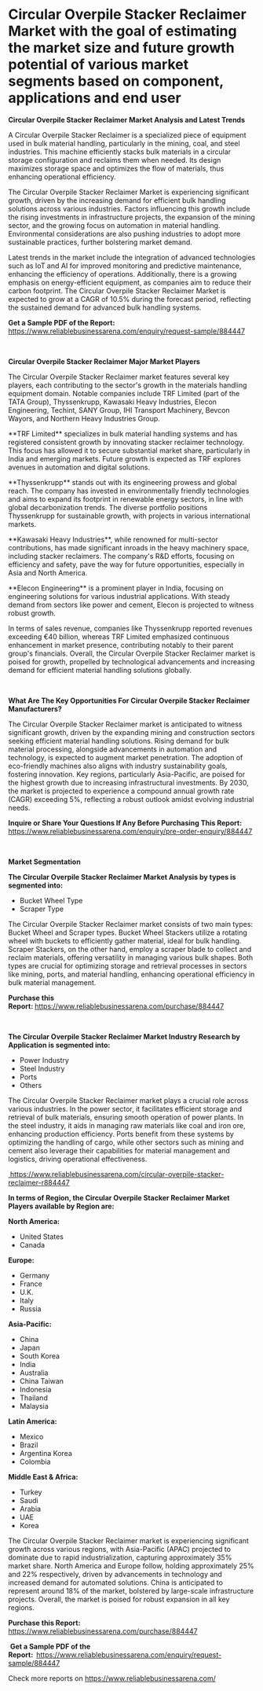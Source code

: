 <p><h1>Circular Overpile Stacker Reclaimer Market with the goal of estimating the market size and future growth potential of various market segments based on component, applications and end user</h1></p><p><strong>Circular Overpile Stacker Reclaimer Market Analysis and Latest Trends</strong></p>
<p><p>A Circular Overpile Stacker Reclaimer is a specialized piece of equipment used in bulk material handling, particularly in the mining, coal, and steel industries. This machine efficiently stacks bulk materials in a circular storage configuration and reclaims them when needed. Its design maximizes storage space and optimizes the flow of materials, thus enhancing operational efficiency.</p><p>The Circular Overpile Stacker Reclaimer Market is experiencing significant growth, driven by the increasing demand for efficient bulk handling solutions across various industries. Factors influencing this growth include the rising investments in infrastructure projects, the expansion of the mining sector, and the growing focus on automation in material handling. Environmental considerations are also pushing industries to adopt more sustainable practices, further bolstering market demand.</p><p>Latest trends in the market include the integration of advanced technologies such as IoT and AI for improved monitoring and predictive maintenance, enhancing the efficiency of operations. Additionally, there is a growing emphasis on energy-efficient equipment, as companies aim to reduce their carbon footprint. The Circular Overpile Stacker Reclaimer Market is expected to grow at a CAGR of 10.5% during the forecast period, reflecting the sustained demand for advanced bulk handling systems.</p></p>
<p><strong>Get a Sample PDF of the Report:&nbsp;</strong> <a href="https://www.reliablebusinessarena.com/enquiry/request-sample/884447?utm_campaign=2116&utm_medium=2&utm_source=Github&utm_content=ia&utm_term=25022025&utm_id=circular-overpile-stacker-reclaimer">https://www.reliablebusinessarena.com/enquiry/request-sample/884447</a></p>
<p>&nbsp;</p>
<p><strong>Circular Overpile Stacker Reclaimer Major Market Players</strong></p>
<p><p>The Circular Overpile Stacker Reclaimer market features several key players, each contributing to the sector's growth in the materials handling equipment domain. Notable companies include TRF Limited (part of the TATA Group), Thyssenkrupp, Kawasaki Heavy Industries, Elecon Engineering, Techint, SANY Group, IHI Transport Machinery, Bevcon Wayors, and Northern Heavy Industries Group.</p><p>**TRF Limited** specializes in bulk material handling systems and has registered consistent growth by innovating stacker reclaimer technology. This focus has allowed it to secure substantial market share, particularly in India and emerging markets. Future growth is expected as TRF explores avenues in automation and digital solutions.</p><p>**Thyssenkrupp** stands out with its engineering prowess and global reach. The company has invested in environmentally friendly technologies and aims to expand its footprint in renewable energy sectors, in line with global decarbonization trends. The diverse portfolio positions Thyssenkrupp for sustainable growth, with projects in various international markets.</p><p>**Kawasaki Heavy Industries**, while renowned for multi-sector contributions, has made significant inroads in the heavy machinery space, including stacker reclaimers. The company's R&D efforts, focusing on efficiency and safety, pave the way for future opportunities, especially in Asia and North America.</p><p>**Elecon Engineering** is a prominent player in India, focusing on engineering solutions for various industrial applications. With steady demand from sectors like power and cement, Elecon is projected to witness robust growth.</p><p>In terms of sales revenue, companies like Thyssenkrupp reported revenues exceeding €40 billion, whereas TRF Limited emphasized continuous enhancement in market presence, contributing notably to their parent group's financials. Overall, the Circular Overpile Stacker Reclaimer market is poised for growth, propelled by technological advancements and increasing demand for efficient material handling solutions globally.</p></p>
<p>&nbsp;</p>
<p><strong>What Are The Key Opportunities For Circular Overpile Stacker Reclaimer Manufacturers?</strong></p>
<p><p>The Circular Overpile Stacker Reclaimer market is anticipated to witness significant growth, driven by the expanding mining and construction sectors seeking efficient material handling solutions. Rising demand for bulk material processing, alongside advancements in automation and technology, is expected to augment market penetration. The adoption of eco-friendly machines also aligns with industry sustainability goals, fostering innovation. Key regions, particularly Asia-Pacific, are poised for the highest growth due to increasing infrastructural investments. By 2030, the market is projected to experience a compound annual growth rate (CAGR) exceeding 5%, reflecting a robust outlook amidst evolving industrial needs.</p></p>
<p><strong>Inquire or Share Your Questions If Any Before Purchasing This Report:</strong> <a href="https://www.reliablebusinessarena.com/enquiry/pre-order-enquiry/884447?utm_campaign=2116&utm_medium=2&utm_source=Github&utm_content=ia&utm_term=25022025&utm_id=circular-overpile-stacker-reclaimer">https://www.reliablebusinessarena.com/enquiry/pre-order-enquiry/884447</a></p>
<p>&nbsp;</p>
<p><strong>Market Segmentation</strong></p>
<p><strong>The Circular Overpile Stacker Reclaimer Market Analysis by types is segmented into:</strong></p>
<p><ul><li>Bucket Wheel Type</li><li>Scraper Type</li></ul></p>
<p><p>The Circular Overpile Stacker Reclaimer market consists of two main types: Bucket Wheel and Scraper types. Bucket Wheel Stackers utilize a rotating wheel with buckets to efficiently gather material, ideal for bulk handling. Scraper Stackers, on the other hand, employ a scraper blade to collect and reclaim materials, offering versatility in managing various bulk shapes. Both types are crucial for optimizing storage and retrieval processes in sectors like mining, ports, and material handling, enhancing operational efficiency in bulk material management.</p></p>
<p><strong>Purchase this Report:&nbsp;</strong><a href="https://www.reliablebusinessarena.com/purchase/884447?utm_campaign=2116&utm_medium=2&utm_source=Github&utm_content=ia&utm_term=25022025&utm_id=circular-overpile-stacker-reclaimer">https://www.reliablebusinessarena.com/purchase/884447</a></p>
<p>&nbsp;</p>
<p><strong>The Circular Overpile Stacker Reclaimer Market Industry Research by Application is segmented into:</strong></p>
<p><ul><li>Power Industry</li><li>Steel Industry</li><li>Ports</li><li>Others</li></ul></p>
<p><p>The Circular Overpile Stacker Reclaimer market plays a crucial role across various industries. In the power sector, it facilitates efficient storage and retrieval of bulk materials, ensuring smooth operation of power plants. In the steel industry, it aids in managing raw materials like coal and iron ore, enhancing production efficiency. Ports benefit from these systems by optimizing the handling of cargo, while other sectors such as mining and cement also leverage their capabilities for material management and logistics, driving operational effectiveness.</p></p>
<p><a href="https://www.reliablebusinessarena.com/circular-overpile-stacker-reclaimer-r884447?utm_campaign=2116&utm_medium=2&utm_source=Github&utm_content=ia&utm_term=25022025&utm_id=circular-overpile-stacker-reclaimer">&nbsp;https://www.reliablebusinessarena.com/circular-overpile-stacker-reclaimer-r884447</a></p>
<p><strong>In terms of Region, the Circular Overpile Stacker Reclaimer Market Players available by Region are:</strong></p>
<p>
    <p> <strong> North America: </strong>
        <ul>
            <li>United States</li>
            <li>Canada</li>
        </ul>
        </p> 
    <p> <strong> Europe: </strong>
        <ul>
            <li>Germany</li>
            <li>France</li>
            <li>U.K.</li>
            <li>Italy</li>
            <li>Russia</li>
        </ul>
        </p> 
    <p> <strong> Asia-Pacific: </strong>
        <ul>
            <li>China</li>
            <li>Japan</li>
            <li>South Korea</li>
            <li>India</li>
            <li>Australia</li>
            <li>China Taiwan</li>
            <li>Indonesia</li>
            <li>Thailand</li>
            <li>Malaysia</li>
        </ul>
        </p> 
    <p> <strong> Latin America: </strong>
        <ul>
            <li>Mexico</li>
            <li>Brazil</li>
            <li>Argentina Korea</li>
            <li>Colombia</li>
        </ul>
        </p> 
    <p> <strong> Middle East & Africa: </strong>
        <ul>
            <li>Turkey</li>
            <li>Saudi</li>
            <li>Arabia</li>
            <li>UAE</li>
            <li>Korea</li>
        </ul>
    </p>
    </p>
<p><p>The Circular Overpile Stacker Reclaimer market is experiencing significant growth across various regions, with Asia-Pacific (APAC) projected to dominate due to rapid industrialization, capturing approximately 35% market share. North America and Europe follow, holding approximately 25% and 22% respectively, driven by advancements in technology and increased demand for automated solutions. China is anticipated to represent around 18% of the market, bolstered by large-scale infrastructure projects. Overall, the market is poised for robust expansion in all key regions.</p></p>
<p><strong>Purchase this Report: </strong><a href="https://www.reliablebusinessarena.com/purchase/884447?utm_campaign=2116&utm_medium=2&utm_source=Github&utm_content=ia&utm_term=25022025&utm_id=circular-overpile-stacker-reclaimer">https://www.reliablebusinessarena.com/purchase/884447</a></p>
<p>&nbsp;<strong>Get a Sample PDF of the Report:&nbsp;&nbsp;</strong><a href="https://www.reliablebusinessarena.com/enquiry/request-sample/884447?utm_campaign=2116&utm_medium=2&utm_source=Github&utm_content=ia&utm_term=25022025&utm_id=circular-overpile-stacker-reclaimer">https://www.reliablebusinessarena.com/enquiry/request-sample/884447</a></p>
<p><strong></strong></p>
<p>Check more reports on <a href="https://www.reliablebusinessarena.com/?utm_campaign=2116&utm_medium=2&utm_source=Github&utm_content=ia&utm_term=25022025&utm_id=circular-overpile-stacker-reclaimer">https://www.reliablebusinessarena.com/</a></p>